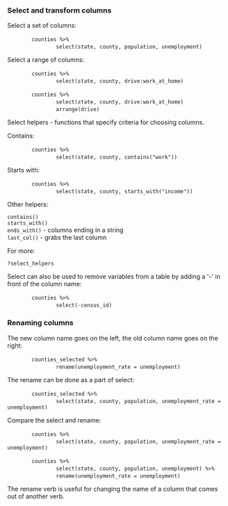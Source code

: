 ### Select and transform columns  

Select a set of columns:  

&emsp;&emsp;&emsp;&emsp;` counties %>% `  
&emsp;&emsp;&emsp;&emsp;&emsp;&emsp;&emsp;&emsp;` select(state, county, population, unemployment) `  

Select a range of columns:  

&emsp;&emsp;&emsp;&emsp;` counties %>% `   
&emsp;&emsp;&emsp;&emsp;&emsp;&emsp;&emsp;&emsp;` select(state, county, drive:work_at_home) `  

&emsp;&emsp;&emsp;&emsp;` counties %>% `   
&emsp;&emsp;&emsp;&emsp;&emsp;&emsp;&emsp;&emsp;` select(state, county, drive:work_at_home) `  
&emsp;&emsp;&emsp;&emsp;&emsp;&emsp;&emsp;&emsp;` arrange(drive) `  

Select helpers - functions that specify criteria for choosing columns.  

Contains:  

&emsp;&emsp;&emsp;&emsp;` counties %>% `  
&emsp;&emsp;&emsp;&emsp;&emsp;&emsp;&emsp;&emsp;` select(state, county, contains("work")) `  

Starts with:  

&emsp;&emsp;&emsp;&emsp;` counties %>% `  
&emsp;&emsp;&emsp;&emsp;&emsp;&emsp;&emsp;&emsp;` select(state, county, starts_with("income")) `  

Other helpers:  

` contains() `  
` starts_with() `  
` ends_with() ` - columns ending in a string    
` last_col() ` - grabs the last column  

For more:  

` ?select_helpers `  

Select can also be used to remove variables from a table by adding a '-' in front of the column name:  

&emsp;&emsp;&emsp;&emsp;` counties %>% `  
&emsp;&emsp;&emsp;&emsp;&emsp;&emsp;&emsp;&emsp;` select(-census_id) `  

### Renaming columns   

The new column name goes on the left, the old column name goes on the right:  

&emsp;&emsp;&emsp;&emsp;` counties_selected %>% `  
&emsp;&emsp;&emsp;&emsp;&emsp;&emsp;&emsp;&emsp;` rename(unemployment_rate = unemployment) `  

The rename can be done as a part of select:  

&emsp;&emsp;&emsp;&emsp;` counties_selected %>% `  
&emsp;&emsp;&emsp;&emsp;&emsp;&emsp;&emsp;&emsp;` select(state, county, population, unemployment_rate = unemployment) `  

Compare the select and rename:  

&emsp;&emsp;&emsp;&emsp;` counties %>% `  
&emsp;&emsp;&emsp;&emsp;&emsp;&emsp;&emsp;&emsp;` select(state, county, population, unemployment_rate = unemployment) `  

&emsp;&emsp;&emsp;&emsp;` counties %>% `  
&emsp;&emsp;&emsp;&emsp;&emsp;&emsp;&emsp;&emsp;` select(state, county, population, unemployment) %>% `  
&emsp;&emsp;&emsp;&emsp;&emsp;&emsp;&emsp;&emsp;` rename(unemployment_rate = unemployment) `  

The rename verb is useful for changing the name of a column that comes out of another verb.
